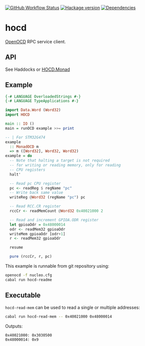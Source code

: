 [![GitHub Workflow Status](https://img.shields.io/github/actions/workflow/status/DistRap/hocd/ci.yaml?branch=main)](https://github.com/DistRap/hocd/actions/workflows/ci.yaml)
[![Hackage version](https://img.shields.io/hackage/v/hocd.svg?color=success)](https://hackage.haskell.org/package/hocd)
[![Dependencies](https://img.shields.io/hackage-deps/v/hocd?label=Dependencies)](https://packdeps.haskellers.com/feed?needle=hocd)

# hocd

[OpenOCD] RPC service client.

[OpenOCD]: https://openocd.org/

## API

See Haddocks or [HOCD.Monad]

[HOCD.Monad]: ./src/HOCD/Monad.hs

## Example

```haskell
{-# LANGUAGE OverloadedStrings #-}
{-# LANGUAGE TypeApplications #-}

import Data.Word (Word32)
import HOCD

main :: IO ()
main = runOCD example >>= print

-- | For STM32G474
example
  :: MonadOCD m
  => m ([Word32], Word32, Word32)
example = do
  -- Note that halting a target is not required
  -- for writing or reading memory, only for reading
  -- CPU registers
  halt'

  -- Read pc CPU register
  pc <- readReg $ regName "pc"
  -- Write back same value
  writeReg @Word32 (regName "pc") pc

  -- Read RCC.CR register
  rccCr <- readMemCount @Word32 0x40021000 2

  -- Read and increment GPIOA.ODR register
  let gpioaOdr = 0x48000014
  odr <- readMem32 gpioaOdr
  writeMem gpioaOdr [odr+1]
  r <- readMem32 gpioaOdr

  resume

  pure (rccCr, r, pc)
```

This example is runnable from git repository using:

```sh
openocd -f nucleo.cfg
cabal run hocd-readme
```

## Executable

`hocd-read-mem` can be used to read a single or multiple
addresses:

```sh
cabal run hocd-read-mem -- 0x40021000 0x48000014
```

Outputs:

```
0x40021000: 0x3030500
0x48000014: 0x9
```
